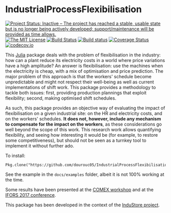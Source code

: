 # IndustrialProcessFlexibilisation

[![Project Status: Inactive – The project has reached a stable, usable state but is no longer being actively developed; support/maintenance will be provided as time allows.](http://www.repostatus.org/badges/latest/inactive.svg)](http://www.repostatus.org/#inactive) [![The MIT License](https://img.shields.io/badge/license-MIT-brightgreen.svg?style=flat)](http://opensource.org/licenses/MIT) [![Build Status](https://travis-ci.org/dourouc05/IndustrialProcessFlexibilisation.jl.svg?branch=master)](https://travis-ci.org/dourouc05/IndustrialProcessFlexibilisation.jl) [![Build status](https://ci.appveyor.com/api/projects/status/vxl5gyuj4gagsk42?svg=true)](https://ci.appveyor.com/project/dourouc05/industrialprocessflexibilisation-jl/) [![Coverage Status](https://coveralls.io/repos/dourouc05/IndustrialProcessFlexibilisation.jl/badge.svg?branch=master&service=github)](https://coveralls.io/github/dourouc05/IndustrialProcessFlexibilisation.jl?branch=master) [![codecov.io](http://codecov.io/github/dourouc05/IndustrialProcessFlexibilisation.jl/coverage.svg?branch=master)](http://codecov.io/github/dourouc05/IndustrialProcessFlexibilisation.jl?branch=master)

This [Julia](http://julialang.org/) package deals with the problem of flexibilisation in the industry: how can a plant reduce its electricity costs in a world where price variations have a high amplitude? An answer is flexibilisation: use the machines when the electricity is cheap, with a mix of optimisation and price prediction. The major problem of this approach is that the workers' schedule become unpredictable and might not respect their well-being as well as current implementations of shift work. This package provides a methodology to tackle both issues: first, providing production plannings that exploit flexibility; second, making optimised shift schedules. 

As such, this package provides an objective way of evaluating the impact of flexibilisation on a given industrial site: on the HR and electricity costs, and on the workers' schedules. **It does not, however, include any mechanism to compensate for the impact on the workers**, as these considerations go well beyond the scope of this work. This research work allows quantifying flexibility, and seeing how interesting it would be (for example, to restore some competitiveness), but should not be seen as a turnkey tool to implement it without further ado.

To install: 
    
    Pkg.clone("https://github.com/dourouc05/IndustrialProcessFlexibilisation.jl")
    
See the example in the `docs/examples` folder, albeit it is not 100% working at the time. 

Some results have been presented at the [COMEX workshop](http://orbi.ulg.ac.be/handle/2268/207330) and at the [IFORS 2017 conference](http://orbi.ulg.ac.be/handle/2268/207330). 

This package has been developed in the context of the [InduStore project](http://www.industore-project.be/). 
